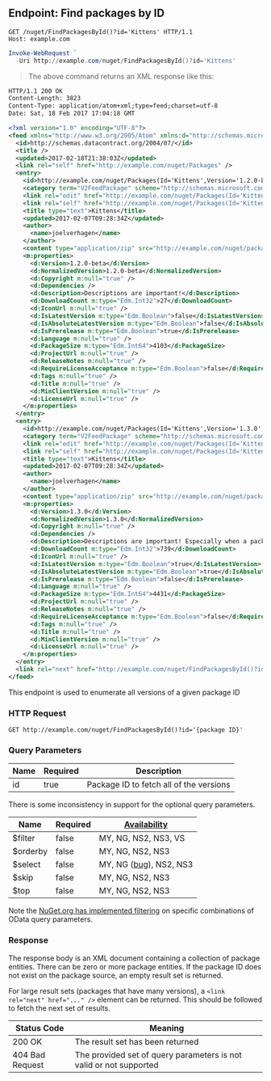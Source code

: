 ## Endpoint: Find packages by ID

```http
GET /nuget/FindPackagesById()?id='Kittens' HTTP/1.1
Host: example.com
````

```powershell
Invoke-WebRequest `
  -Uri http://example.com/nuget/FindPackagesById()?id='Kittens'
```

> The above command returns an XML response like this:

```xml
HTTP/1.1 200 OK
Content-Length: 3823
Content-Type: application/atom+xml;type=feed;charset=utf-8
Date: Sat, 18 Feb 2017 17:04:18 GMT

<?xml version="1.0" encoding="UTF-8"?>
<feed xmlns="http://www.w3.org/2005/Atom" xmlns:d="http://schemas.microsoft.com/ado/2007/08/dataservices" xmlns:georss="http://www.georss.org/georss" xmlns:gml="http://www.opengis.net/gml" xmlns:m="http://schemas.microsoft.com/ado/2007/08/dataservices/metadata" xml:base="http://example.com/nuget">
  <id>http://schemas.datacontract.org/2004/07/</id>
  <title />
  <updated>2017-02-18T21:38:03Z</updated>
  <link rel="self" href="http://example.com/nuget/Packages" />
  <entry>
    <id>http://example.com/nuget/Packages(Id='Kittens',Version='1.2.0-beta')</id>
    <category term="V2FeedPackage" scheme="http://schemas.microsoft.com/ado/2007/08/dataservices/scheme" />
    <link rel="edit" href="http://example.com/nuget/Packages(Id='Kittens',Version='1.2.0-beta')" />
    <link rel="self" href="http://example.com/nuget/Packages(Id='Kittens',Version='1.2.0-beta')" />
    <title type="text">Kittens</title>
    <updated>2017-02-07T09:28:34Z</updated>
    <author>
      <name>joelverhagen</name>
    </author>
    <content type="application/zip" src="http://example.com/nuget/package/Kittens/1.2.0-beta" />
    <m:properties>
      <d:Version>1.2.0-beta</d:Version>
      <d:NormalizedVersion>1.2.0-beta</d:NormalizedVersion>
      <d:Copyright m:null="true" />
      <d:Dependencies />
      <d:Description>Descriptions are important!</d:Description>
      <d:DownloadCount m:type="Edm.Int32">27</d:DownloadCount>
      <d:IconUrl m:null="true" />
      <d:IsLatestVersion m:type="Edm.Boolean">false</d:IsLatestVersion>
      <d:IsAbsoluteLatestVersion m:type="Edm.Boolean">false</d:IsAbsoluteLatestVersion>
      <d:IsPrerelease m:type="Edm.Boolean">true</d:IsPrerelease>
      <d:Language m:null="true" />
      <d:PackageSize m:type="Edm.Int64">4103</d:PackageSize>
      <d:ProjectUrl m:null="true" />
      <d:ReleaseNotes m:null="true" />
      <d:RequireLicenseAcceptance m:type="Edm.Boolean">false</d:RequireLicenseAcceptance>
      <d:Tags m:null="true" />
      <d:Title m:null="true" />
      <d:MinClientVersion m:null="true" />
      <d:LicenseUrl m:null="true" />
    </m:properties>
  </entry>  
  <entry>
    <id>http://example.com/nuget/Packages(Id='Kittens',Version='1.3.0')</id>
    <category term="V2FeedPackage" scheme="http://schemas.microsoft.com/ado/2007/08/dataservices/scheme" />
    <link rel="edit" href="http://example.com/nuget/Packages(Id='Kittens',Version='1.3.0')" />
    <link rel="self" href="http://example.com/nuget/Packages(Id='Kittens',Version='1.3.0')" />
    <title type="text">Kittens</title>
    <updated>2017-02-07T09:28:34Z</updated>
    <author>
      <name>joelverhagen</name>
    </author>
    <content type="application/zip" src="http://example.com/nuget/package/Kittens/1.3.0" />
    <m:properties>
      <d:Version>1.3.0</d:Version>
      <d:NormalizedVersion>1.3.0</d:NormalizedVersion>
      <d:Copyright m:null="true" />
      <d:Dependencies />
      <d:Description>Descriptions are important! Especially when a package releases a stable version.</d:Description>
      <d:DownloadCount m:type="Edm.Int32">739</d:DownloadCount>
      <d:IconUrl m:null="true" />
      <d:IsLatestVersion m:type="Edm.Boolean">true</d:IsLatestVersion>
      <d:IsAbsoluteLatestVersion m:type="Edm.Boolean">true</d:IsAbsoluteLatestVersion>
      <d:IsPrerelease m:type="Edm.Boolean">false</d:IsPrerelease>
      <d:Language m:null="true" />
      <d:PackageSize m:type="Edm.Int64">4431</d:PackageSize>
      <d:ProjectUrl m:null="true" />
      <d:ReleaseNotes m:null="true" />
      <d:RequireLicenseAcceptance m:type="Edm.Boolean">false</d:RequireLicenseAcceptance>
      <d:Tags m:null="true" />
      <d:Title m:null="true" />
      <d:MinClientVersion m:null="true" />
      <d:LicenseUrl m:null="true" />
    </m:properties>
  </entry>
  <link rel="next" href="http://example.com/nuget/FindPackagesById()?id=%27Kittens%27&$skip=2" />
</feed>
```

This endpoint is used to enumerate all versions of a given package ID

### HTTP Request

`GET http://example.com/nuget/FindPackagesById()?id='{package ID}'`

### Query Parameters

Name | Required | Description
---- | -------- | -----------
id   | true     | Package ID to fetch all of the versions

<aside>There is some inconsistency in support for the optional query parameters.</aside>

Name     | Required | [Availability](#quirk-abbreviations)
-------- | -------- | ------------------------------------
$filter  | false    | MY, NG, NS2, NS3, VS
$orderby | false    | MY, NG, NS2, NS3
$select  | false    | MY, NG ([bug](https://github.com/NuGet/NuGetGallery/issues/3579)), NS2, NS3
$skip    | false    | MY, NG, NS2, NS3
$top     | false    | MY, NG, NS2, NS3

Note the [NuGet.org has implemented filtering](https://github.com/NuGet/Home/wiki/Filter-OData-query-requests) on
specific combinations of OData query parameters.

### Response

The response body is an XML document containing a collection of package entities. There can be zero or more package
entities. If the package ID does not exist on the package source, an empty result set is returned.

For large result sets (packages that have many versions), a `<link rel="next" href="..." />` element can be returned.
This should be followed to fetch the next set of results.

Status Code     | Meaning
--------------- | -------
200 OK          | The result set has been returned
404 Bad Request | The provided set of query parameters is not valid or not supported